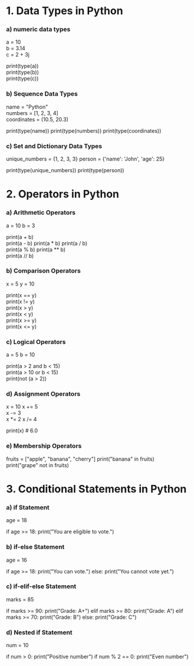 # 1. Data Types in Python

### a) numeric data types

a = 10     
b = 3.14   
c = 2 + 3j  

print(type(a))  
print(type(b))  
print(type(c))  

### b) Sequence Data Types

name = "Python"  
numbers = [1, 2, 3, 4]  
coordinates = (10.5, 20.3) 

print(type(name)) 
print(type(numbers))
print(type(coordinates))  

### c) Set and Dictionary Data Types

unique_numbers = {1, 2, 3, 3} 
person = {'name': 'John', 'age': 25}

print(type(unique_numbers)) 
print(type(person))  

# 2. Operators in Python

### a) Arithmetic Operators
a = 10
b = 3

print(a + b)  
print(a - b) 
print(a * b) 
print(a / b)  
print(a % b) 
print(a ** b)  
print(a // b)

### b) Comparison Operators
x = 5
y = 10

print(x == y)  
print(x != y)  
print(x > y)   
print(x < y)  
print(x >= y)  
print(x <= y)  

### c) Logical Operators

a = 5
b = 10

print(a > 2 and b < 15)  
print(a > 10 or b < 15)  
print(not (a > 2))  

### d) Assignment Operators

x = 10
x += 5  
x -= 3  
x *= 2 
x /= 4  

print(x)  # 6.0

### e) Membership Operators

fruits = ["apple", "banana", "cherry"]
print("banana" in fruits)  
print("grape" not in fruits)  

# 3. Conditional Statements in Python

### a) if Statement

age = 18

if age >= 18:
    print("You are eligible to vote.")

### b) if-else Statement

age = 16

if age >= 18:
    print("You can vote.")
else:
    print("You cannot vote yet.")

### c) if-elif-else Statement

marks = 85

if marks >= 90:
    print("Grade: A+")
elif marks >= 80:
    print("Grade: A")
elif marks >= 70:
    print("Grade: B")
else:
    print("Grade: C")

### d) Nested if Statement

num = 10

if num > 0:
    print("Positive number")
    if num % 2 == 0:
        print("Even number")
